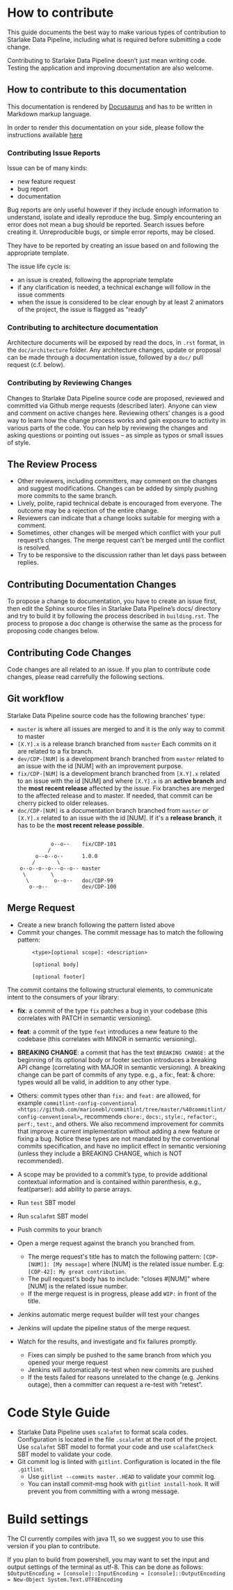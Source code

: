 # How to contribute

This guide documents the best way to make various types of contribution to Starlake Data Pipeline, including what is required before submitting a code change.

Contributing to Starlake Data Pipeline doesn’t just mean writing code. Testing the application and improving documentation are also welcome.

## How to contribute to this documentation


This documentation is rendered by [Docusaurus](https://docusaurus.io/) and has to be written in Markdown markup language.

In order to render this documentation on your side, please follow the instructions available [here](https://github.com/starlake-ai/starlake/blob/master/docs/README.md)


### Contributing Issue Reports

Issue can be of many kinds:
* new feature request
* bug report
* documentation

Bug reports are only useful however if they include enough information to understand, isolate and ideally reproduce the bug. Simply encountering an error does not mean a bug should be reported. Search issues before creating it. Unreproducible bugs, or simple error reports, may be closed.

They have to be reported by creating an issue based on and following the appropriate template.

The issue life cycle is:
* an issue is created, following the appropriate template
* if any clarification is needed, a technical exchange will follow in the issue comments
* when the issue is considered to be clear enough by at least 2 animators of the project, the issue is flagged as "ready"

### Contributing to architecture documentation

Architecture documents will be exposed by read the docs, in `.rst` format, in the `doc/architecture` folder.
Any architecture changes, update or proposal can be made through a documentation issue, followed by a ``doc/`` pull request (c.f. below).

### Contributing by Reviewing Changes

Changes to Starlake Data Pipeline source code are proposed, reviewed and committed via Github merge requests (described later). Anyone can view and comment on active changes here. Reviewing others’ changes is a good way to learn how the change process works and gain exposure to activity in various parts of the code. You can help by reviewing the changes and asking questions or pointing out issues – as simple as typos or small issues of style.

## The Review Process
* Other reviewers, including committers, may comment on the changes and suggest modifications. Changes can be added by simply pushing more commits to the same branch.
* Lively, polite, rapid technical debate is encouraged from everyone. The outcome may be a rejection of the entire change.
* Reviewers can indicate that a change looks suitable for merging with a comment.
* Sometimes, other changes will be merged which conflict with your pull request’s changes. The merge request can’t be merged until the conflict is resolved.
* Try to be responsive to the discussion rather than let days pass between replies.

## Contributing Documentation Changes
To propose a change to documentation, you have to create an issue first, then edit the Sphinx source files in Starlake Data Pipeline’s docs/ directory and try to build it by following the process described in ``building.rst``. The process to propose a doc change is otherwise the same as the process for proposing code changes below.


## Contributing Code Changes

Code changes are all related to an issue. If you plan to contribute code changes, please read carrefully the following sections.

## Git workflow

Starlake Data Pipeline source code has the following branches' type:

* ``master`` is where all issues are merged to and it is the only way to commit to master
* ``[X.Y].x`` is a release branch branched from ``master`` Each commits on it are related to a fix branch.
* ``dev/CDP-[NUM]`` is a development branch branched from ``master`` related to an issue with the id [NUM] with an improvement purpose.
* ``fix/CDP-[NUM]`` is a development branch branched from ``[X.Y].x`` related to an issue with the id [NUM] and where ``[X.Y].x`` is an **active branch** and the **most recent release** affected by the issue. Fix branches are merged to the affected release and to master. If needed, that commit can be cherry picked to older releases.
* ``doc/CDP-[NUM]`` is a documentation branch branched from ``master`` or ``[X.Y].x`` related to an issue with the id [NUM]. If it's a **release branch**, it has to be the **most recent release possible**.

````text

              o--o--    fix/CDP-101
             /
         o--o--o--      1.0.0
        /       \
    o--o--o--o---o--o-- master
     \        \
      \        o--o--   doc/CDP-99
       o--o--           dev/CDP-100
````

## Merge Request


-  Create a new branch following the pattern listed above
- Commit your changes. The commit message has to match the following pattern:

````text
        <type>[optional scope]: <description>

        [optional body]

        [optional footer]
````

The commit contains the following structural elements, to communicate intent to the consumers of your library:

- **fix**: a commit of the type ``fix`` patches a bug in your codebase (this correlates with PATCH in semantic versioning).
- **feat**: a commit of the type ``feat`` introduces a new feature to the codebase (this correlates with MINOR in semantic versioning).
- **BREAKING CHANGE**: a commit that has the text ``BREAKING CHANGE:`` at the beginning of its optional body or footer section introduces a breaking API change (correlating with MAJOR in semantic versioning). A breaking change can be part of commits of any type. e.g., a fix:, feat: & chore: types would all be valid, in addition to any other type.
- Others: commit types other than ``fix:`` and ``feat:`` are allowed, for example `commitlint-config-conventional <https://github.com/marionebl/commitlint/tree/master/%40commitlint/config-conventional>`_ recommends ``chore:``, ``docs:``, ``style:``, ``refactor:``, ``perf:``, ``test:``, and others. We also recommend improvement for commits that improve a current implementation without adding a new feature or fixing a bug. Notice these types are not mandated by the conventional commits specification, and have no implicit effect in semantic versioning (unless they include a BREAKING CHANGE, which is NOT recommended).
- A scope may be provided to a commit’s type, to provide additional contextual information and is contained within parenthesis, e.g., feat(parser): add ability to parse arrays.        

- Run ``test`` SBT model
- Run ``scalafmt`` SBT model
- Push commits to your branch
- Open a merge request against the branch you branched from.
    * The merge request's title has to match the following pattern: ``[CDP-[NUM]]: [My message]`` where [NUM] is the related issue number. E.g: ``[CDP-42]: My great contribution``.
    * The pull request's body has to include: "closes #[NUM]" where [NUM] is the related issue number. 
    * If the merge request is in progress, please add ``WIP:`` in front of the title.
- Jenkins automatic merge request builder will test your changes
- Jenkins will update the pipeline status of the merge request.
- Watch for the results, and investigate and fix failures promptly.
    * Fixes can simply be pushed to the same branch from which you opened your merge request
    * Jenkins will automatically re-test when new commits are pushed
    * If the tests failed for reasons unrelated to the change (e.g. Jenkins outage), then a committer can request a re-test with “retest”.

# Code Style Guide

* Starlake Data Pipeline uses ``scalafmt`` to format scala codes. Configuration is located in the file ``.scalafmt`` at the root of the project. Use ``scalafmt`` SBT model to format your code and use ``scalafmtCheck`` SBT model to validate your code.
* Git commit log is linted with ``gitlint``. Configuration is located in the file ``.gitlint``.
    * Use ``gitlint --commits master..HEAD`` to validate your commit log.
    * You can install commit-msg hook with ``gitlint install-hook``. It will prevent you from committing with a wrong message.

# Build settings

The CI currently compiles with java 11, so we suggest you to use this version if you plan to contribute.

If you plan to build from powershell, you may want to set the input and output settings of the terminal as utf-8.
This can be done as follows: `$OutputEncoding = [console]::InputEncoding = [console]::OutputEncoding = New-Object System.Text.UTF8Encoding`

